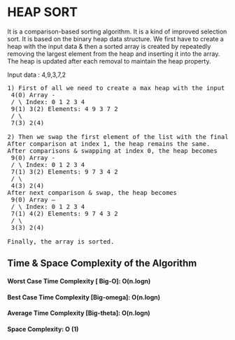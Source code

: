 # HEAP SORT

It is a comparison-based sorting algorithm. It is a kind of improved selection sort. It is based on the binary heap data structure. We first have to create a heap with the input data & then a sorted array is created by repeatedly removing the largest element from the heap and inserting it into the array. The heap is updated after each removal to maintain the heap property.

Input data : 4,9,3,7,2

<pre>
1) First of all we need to create a max heap with the input data.
 4(0) Array -
 / \ Index: 0 1 2 3 4
 9(1) 3(2) Elements: 4 9 3 7 2
 / \
 7(3) 2(4)

2) Then we swap the first element of the list with the final element & decrease the range of list by 1. Now we shift the new first element to its appropriate index in the heap & keep doing this recursively till the range of the list is one element.
After comparison at index 1, the heap remains the same.
After comparisons & swapping at index 0, the heap becomes
 9(0) Array -
 / \ Index: 0 1 2 3 4
 7(1) 3(2) Elements: 9 7 3 4 2
 / \
 4(3) 2(4)
After next comparison & swap, the heap becomes
 9(0) Array –
 / \ Index: 0 1 2 3 4
 7(1) 4(2) Elements: 9 7 4 3 2
 / \
 3(3) 2(4)

Finally, the array is sorted.
</pre>

## Time & Space Complexity of the Algorithm

#### Worst Case Time Complexity [ Big-O]: O(n.logn)

#### Best Case Time Complexity [Big-omega]: O(n.logn)

#### Average Time Complexity [Big-theta]: O(n.logn)

#### Space Complexity: O (1)
